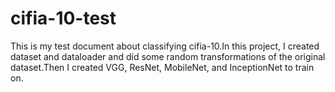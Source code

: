 # cifia-10-test
This is my test document about classifying cifia-10.In this project, I created dataset and dataloader and did some random transformations of the original dataset.Then I created VGG, ResNet, MobileNet, and InceptionNet to train on.
